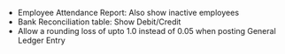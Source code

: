 - Employee Attendance Report: Also show inactive employees
- Bank Reconciliation table: Show Debit/Credit
- Allow a rounding loss of upto 1.0 instead of 0.05 when posting General Ledger Entry
